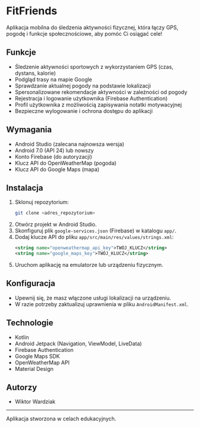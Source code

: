 # FitFriends

Aplikacja mobilna do śledzenia aktywności fizycznej, która łączy GPS, pogodę i funkcje społecznościowe, aby pomóc Ci osiągać cele!

## Funkcje
- Śledzenie aktywności sportowych z wykorzystaniem GPS (czas, dystans, kalorie)
- Podgląd trasy na mapie Google
- Sprawdzanie aktualnej pogody na podstawie lokalizacji
- Spersonalizowane rekomendacje aktywności w zależności od pogody
- Rejestracja i logowanie użytkownika (Firebase Authentication)
- Profil użytkownika z możliwością zapisywania notatki motywacyjnej
- Bezpieczne wylogowanie i ochrona dostępu do aplikacji

## Wymagania
- Android Studio (zalecana najnowsza wersja)
- Android 7.0 (API 24) lub nowszy
- Konto Firebase (do autoryzacji)
- Klucz API do OpenWeatherMap (pogoda)
- Klucz API do Google Maps (mapa)

## Instalacja
1. Sklonuj repozytorium:
   ```bash
   git clone <adres_repozytorium>
   ```
2. Otwórz projekt w Android Studio.
3. Skonfiguruj plik `google-services.json` (Firebase) w katalogu `app/`.
4. Dodaj klucze API do pliku `app/src/main/res/values/strings.xml`:
   ```xml
   <string name="openweathermap_api_key">TWÓJ_KLUCZ</string>
   <string name="google_maps_key">TWÓJ_KLUCZ</string>
   ```
5. Uruchom aplikację na emulatorze lub urządzeniu fizycznym.

## Konfiguracja
- Upewnij się, że masz włączone usługi lokalizacji na urządzeniu.
- W razie potrzeby zaktualizuj uprawnienia w pliku `AndroidManifest.xml`.

## Technologie
- Kotlin
- Android Jetpack (Navigation, ViewModel, LiveData)
- Firebase Authentication
- Google Maps SDK
- OpenWeatherMap API
- Material Design

## Autorzy
- Wiktor Wardziak

---
Aplikacja stworzona w celach edukacyjnych. 
